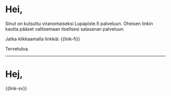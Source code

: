 # Hei,

Sinut on kutsuttu viranomaiseksi Lupapiste.fi palveluun. Oheisen linkin kautta pääset valitsemaan itsellsesi salasanan palveluun.

Jatka klikkaamalla linkkiä: {{link-fi}}

Tervetuloa.

---

# Hej,

{{link-sv}}
